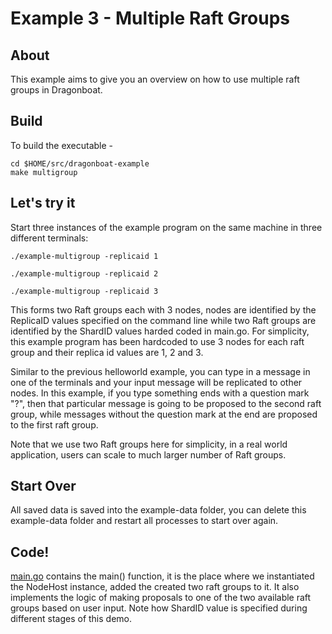 # Example 3 - Multiple Raft Groups #

## About ##
This example aims to give you an overview on how to use multiple raft groups in Dragonboat.

## Build ##
To build the executable -
```
cd $HOME/src/dragonboat-example
make multigroup
```

## Let's try it ##
Start three instances of the example program on the same machine in three different terminals:

```
./example-multigroup -replicaid 1
```
```
./example-multigroup -replicaid 2
```
```
./example-multigroup -replicaid 3
```
This forms two Raft groups each with 3 nodes, nodes are identified by the ReplicaID values specified on the command line while two Raft groups are identified by the ShardID values harded coded in main.go. For simplicity, this example program has been hardcoded to use 3 nodes for each raft group and their replica id values are 1, 2 and 3.

Similar to the previous helloworld example, you can type in a message in one of the terminals and your input message will be replicated to other nodes. In this example, if you type something ends with a question mark "?", then that particular message is going to be proposed to the second raft group, while messages without the question mark at the end are proposed to the first raft group. 

Note that we use two Raft groups here for simplicity, in a real world application, users can scale to much larger number of Raft groups.  

## Start Over ##
All saved data is saved into the example-data folder, you can delete this example-data folder and restart all processes to start over again.

## Code! ##
[main.go](main.go) contains the main() function, it is the place where we instantiated the NodeHost instance, added the created two raft groups to it. It also implements the logic of making proposals to one of the two available raft groups based on user input. Note how ShardID value is specified during different stages of this demo. 
